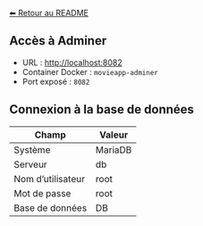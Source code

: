 [⬅ Retour au README](../README.md)

## Accès à Adminer

- URL : [http://localhost:8082](http://localhost:8082)
- Container Docker : `movieapp-adminer`
- Port exposé : `8082`  


## Connexion à la base de données

| Champ          | Valeur |
|----------------|--------|
| Système        | MariaDB |
| Serveur        | db     |
| Nom d’utilisateur | root   |
| Mot de passe   | root   |
| Base de données| DB     |
